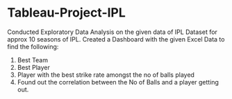 # Tableau-Project-IPL
Conducted Exploratory Data Analysis on the given data of IPL Dataset for approx 10 seasons of IPL.
Created a Dashboard with the given Excel Data to find the following:
1. Best Team
2. Best Player
3. Player with the best strike rate amongst the no of balls played
4. Found out the correlation between the No of Balls and a player getting out.
